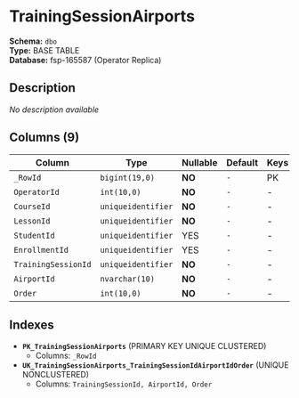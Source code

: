 # TrainingSessionAirports

**Schema:** `dbo`  
**Type:** BASE TABLE  
**Database:** fsp-165587 (Operator Replica)

## Description

*No description available*

## Columns (9)

| Column | Type | Nullable | Default | Keys | Description |
|--------|------|----------|---------|------|-------------|
| `_RowId` | `bigint(19,0)` | **NO** | `-` | PK | - |
| `OperatorId` | `int(10,0)` | **NO** | `-` | - | - |
| `CourseId` | `uniqueidentifier` | **NO** | `-` | - | - |
| `LessonId` | `uniqueidentifier` | **NO** | `-` | - | - |
| `StudentId` | `uniqueidentifier` | YES | `-` | - | - |
| `EnrollmentId` | `uniqueidentifier` | YES | `-` | - | - |
| `TrainingSessionId` | `uniqueidentifier` | **NO** | `-` | - | - |
| `AirportId` | `nvarchar(10)` | **NO** | `-` | - | - |
| `Order` | `int(10,0)` | **NO** | `-` | - | - |

## Indexes

- **`PK_TrainingSessionAirports`** (PRIMARY KEY UNIQUE CLUSTERED)
  - Columns: `_RowId`
- **`UK_TrainingSessionAirports_TrainingSessionIdAirportIdOrder`** (UNIQUE NONCLUSTERED)
  - Columns: `TrainingSessionId, AirportId, Order`
